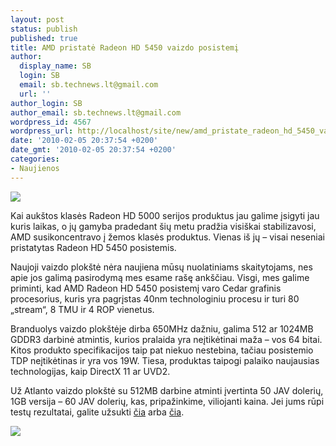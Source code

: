```yaml
---
layout: post
status: publish
published: true
title: AMD pristatė Radeon HD 5450 vaizdo posistemį
author:
  display_name: SB
  login: SB
  email: sb.technews.lt@gmail.com
  url: ''
author_login: SB
author_email: sb.technews.lt@gmail.com
wordpress_id: 4567
wordpress_url: http://localhost/site/new/amd_pristate_radeon_hd_5450_vaizdo_posistemi/
date: '2010-02-05 20:37:54 +0200'
date_gmt: '2010-02-05 20:37:54 +0200'
categories:
- Naujienos
---
```

<div class="imgright"><img src="http://www.part.lt/img/c5483595f370358b84af5ae6834745db506.png"  /></div>
<p>Kai aukštos klasės Radeon HD 5000 serijos produktus jau galime įsigyti jau kuris laikas, o jų gamyba pradedant šių metu pradžia visiškai stabilizavosi, AMD susikoncentravo į žemos klasės produktus. Vienas iš jų – visai neseniai pristatytas Radeon HD 5450 posistemis.</p>
<p>Naujoji vaizdo plokštė nėra naujiena mūsų nuolatiniams skaitytojams, nes apie jos galimą pasirodymą mes esame rašę ankščiau. Visgi, mes galime priminti, kad AMD Radeon HD 5450 posistemį varo Cedar grafinis procesorius, kuris yra pagrįstas 40nm technologiniu procesu ir turi 80 „stream“, 8 TMU ir 4 ROP vienetus. </p>
<p>Branduolys vaizdo plokštėje dirba 650MHz dažniu, galima 512 ar 1024MB GDDR3 darbinė atmintis, kurios pralaida yra neįtikėtinai maža – vos 64 bitai. Kitos produkto specifikacijos taip pat niekuo nestebina, tačiau posistemio TDP neįtikėtinas ir yra vos 19W. Tiesa, produktas taipogi palaiko naujausias technologijas, kaip DirectX 11 ar UVD2.</p>
<p>Už Atlanto vaizdo plokštė su 512MB darbine atminti įvertinta 50 JAV dolerių, 1GB versija – 60 JAV dolerių, kas, pripažinkime, viliojanti kaina. Jei jums rūpi testų rezultatai, galite užsukti <a class="ns" href="http://www.anandtech.com/video/showdoc.aspx?i=3734">čia</a> arba <a class="ns" href="http://www.guru3d.com/article/radeon-5450-review/">čia</a>.</p>
<p><img src="http://www.part.lt/img/e8117ccba7b5463020ed8196fa85f82e781.jpg" /></p>

